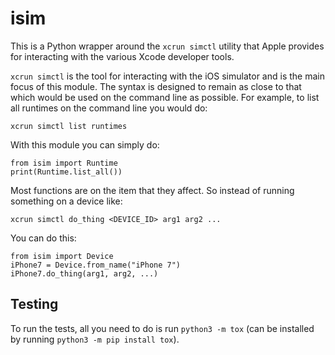 # isim

This is a Python wrapper around the `xcrun simctl` utility that Apple provides for interacting with the various Xcode developer tools. 

`xcrun simctl` is the tool for interacting with the iOS simulator and is the main focus of this module. The syntax is designed to remain as close to that which would be used on the command line as possible. For example, to list all runtimes on the command line you would do:

    xcrun simctl list runtimes

With this module you can simply do:

    from isim import Runtime
    print(Runtime.list_all())

Most functions are on the item that they affect. So instead of running something on a device like:

    xcrun simctl do_thing <DEVICE_ID> arg1 arg2 ...

You can do this:

    from isim import Device
    iPhone7 = Device.from_name("iPhone 7")
    iPhone7.do_thing(arg1, arg2, ...)

## Testing

To run the tests, all you need to do is run `python3 -m tox` (can be installed by running `python3 -m pip install tox`). 